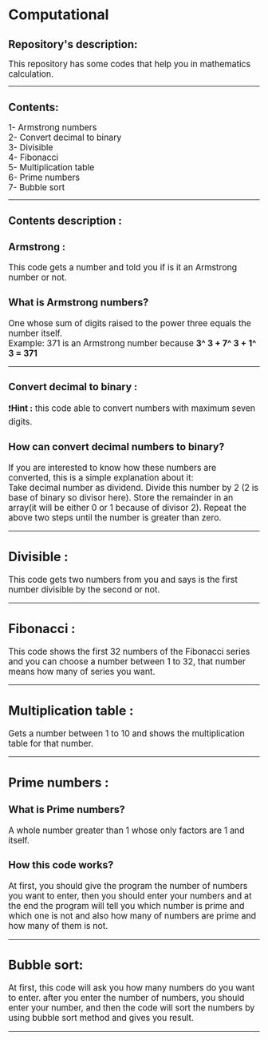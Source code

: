 # Computational

## Repository's description:
<big>This repository has some codes that help you in mathematics calculation.</big>
<hr>

## Contents:
<big>
1- Armstrong numbers <br>
2- Convert decimal to binary <br>
3- Divisible <br>
4- Fibonacci <br>
5- Multiplication table <br>
6- Prime numbers <br>
7- Bubble sort <br>
</big>
<hr>

## Contents description :
<big>

### **Armstrong :**
This code gets a number and told you if is it an Armstrong number or not.

### What is Armstrong numbers?
One whose sum of digits raised to the power three equals the number itself. <br>
Example: 371 is an Armstrong number because **3^ 3 + 7^ 3 + 1^ 3 = 371**

<hr>

### **Convert decimal to binary :**
❗️**Hint :** this code able to convert numbers with maximum seven digits.

### How can convert decimal numbers to binary?
If you are interested to know how these numbers are converted, this is a simple explanation about it: <br>
Take decimal number as dividend. Divide this number by 2 (2 is base of binary so divisor here). Store the remainder in an array(it will be either 0 or 1 because of divisor 2). Repeat the above two steps until the number is greater than zero.
 
<hr>

## **Divisible :**
This code gets two numbers from you and says is the first number divisible by the second or not.

<hr>

## **Fibonacci :**
This code shows the first 32 numbers of the Fibonacci series and you can choose a number between 1 to 32, that number means how many of series you want.

<hr>

## **Multiplication table :**
Gets a number between 1 to 10 and shows the multiplication table for that number.

<hr>

## **Prime numbers :**

### What is Prime numbers?
A whole number greater than 1 whose only factors are 1 and itself.

### How this code works?
At first, you should give the program the number of numbers you want to enter, then you should enter your numbers and
at the end the program will tell you which number is prime and which one is not and also how many of numbers are prime and how many of them is not.

<hr>

## **Bubble sort:**
At first, this code will ask you how many numbers do you want to enter. after you enter the number of numbers, you should enter your number, and then the code will sort the numbers by using bubble sort method and gives you result.

<hr>

</big>
